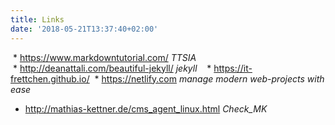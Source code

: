 ```yaml
---
title: Links
date: '2018-05-21T13:37:40+02:00'
---
```


  * https://www.markdowntutorial.com/ *TTSIA*  
  * http://deanattali.com/beautiful-jekyll/ *jekyll*   
  * https://it-frettchen.github.io/ 
  * https://netlify.com  *manage modern web-projects with ease*
  * http://mathias-kettner.de/cms_agent_linux.html *Check_MK*
